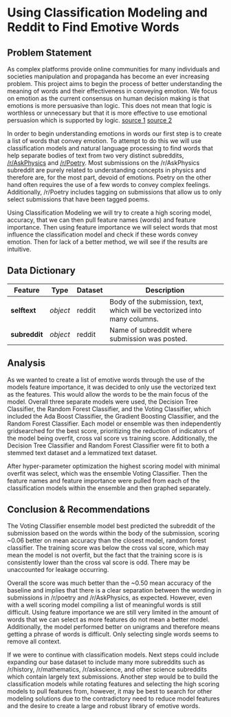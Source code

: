 # Using Classification Modeling and Reddit to Find Emotive Words

## Problem Statement

As complex platforms provide online communities for many individuals and societies manipulation and propaganda has become an ever increasing problem. This project aims to begin the process of better understanding the meaning of words and their effectiveness in conveying emotion. We focus on emotion as the current consensus on human decision making is that emotions is more persuasive than logic. This does not mean that logic is worthless or unnecessary but that it is more effective to use emotional persuasion which is supported by logic. [source 1](https://www.ncbi.nlm.nih.gov/pmc/articles/PMC4050437/) [source 2](https://customerthink.com/neuroscience-confirms-we-buy-on-emotion-justify-with-logic-yet-we-sell-to-mr-rational-ignore-mr-intuitive/)

In order to begin understanding emotions in words our first step is to create a list of words that convey emotion. To attempt to do this we will use classification models and natural language processing to find words that help separate bodies of text from two very distinct subreddits, [/r/AskPhysics](https://www.reddit.com/r/AskPhysics/) and [/r/Poetry](https://www.reddit.com/r/Poetry/). Most submissions on the /r/AskPhysics subreddit are purely related to understanding concepts in physics and therefore are, for the most part, devoid of emotions. Poetry on the other hand often requires the use of a few words to convey complex feelings. Additionally, /r/Poetry includes tagging on submissions that allow us to only select submissions that have been tagged poems.

Using Classification Modeling we will try to create a high scoring model, accuracy, that we can then pull feature names (words) and feature importance. Then using feature importance we will select words that most influence the classification model and check if these words convey emotion. Then for lack of a better method, we will see if the results are intuitive.

## Data Dictionary

|Feature|Type|Dataset|Description|
|---|---|---|---|
|**selftext**|*object*|reddit|Body of the submission, text, which will be vectorized into many columns.| 
|**subreddit**|*object*|reddit|Name of subreddit where submission was posted.| 

## Analysis

As we wanted to create a list of emotive words through the use of the models feature importance, it was decided to only use the vectorized text as the features. This would allow the words to be the main focus of the model. Overall three separate models were used, the Decision Tree Classifier, the Random Forest Classifier, and the Voting Classifier, which included the Ada Boost Classifier, the Gradient Boosting Classifier, and the Random Forest Classifier. Each model or ensemble was then independently gridsearched for the best score, prioritizing the reduction of indicators of the model being overfit, cross val score vs training score. Additionally, the Decision Tree Classifier and Random Forest Classifier were fit to both a stemmed text dataset and a lemmatized text dataset.

After hyper-parameter optimization the highest scoring model with minimal overfit was select, which was the ensemble Voting Classifier. Then the feature names and feature importance were pulled from each of the classification models within the ensemble and then graphed separately.

## Conclusion & Recommendations

The Voting Classifier ensemble model best predicted the subreddit of the submission based on the words within the body of the submission, scoring ~0.06 better on mean accuracy than the closest model, random forest classifier. The training score was below the cross val score, which may mean the model is not overfit, but the fact that the training score is is consistently lower than the cross val score is odd. There may be unaccounted for leakage occurring.

Overall the score was much better than the ~0.50 mean accuracy of the baseline and implies that there is a clear separation between the wording in submissions in /r/poetry and /r/AskPhysics, as expected. However, even with a well scoring model compiling a list of meaningful words is still difficult. Using feature importance we are still very limited in the amount of words that we can select as more features do not mean a better model. Additionally, the model performed better on unigrams and therefore means getting a phrase of words is difficult. Only selecting single words seems to remove all context.

If we were to continue with classification models. Next steps could include expanding our base dataset to include many more subreddits such as /r/history, /r/mathematics, /r/askscience, and other science subreddits which contain largely text submissions. Another step would be to build the classification models while rotating features and selecting the high scoring models to pull features from, however, it may be best to search for other modeling solutions due to the contradictory need to reduce model features and the desire to create a large and robust library of emotive words.
